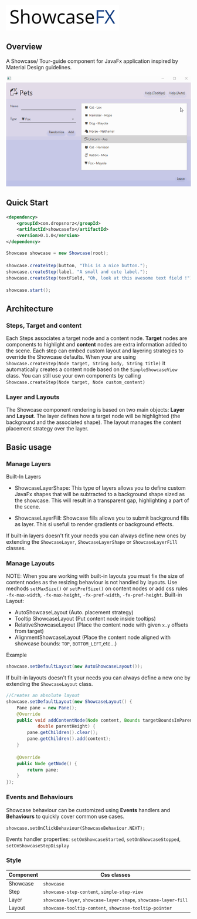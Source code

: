![ShowcaseFX](doc/showcasefx.png)

## Overview

A Showcase/ Tour-guide component for JavaFx application inspired by Material Design guidelines.

![demo](doc/demo.gif)


## Quick Start

```xml
<dependency>
    <groupId>com.dropsnorz</groupId>
    <artifactId>showcasefx</artifactId>
    <version>0.1.0</version>
</dependency>
```

```java
Showcase showcase = new Showcase(root);
		
showcase.createStep(button, "This is a nice button.");
showcase.createStep(label, "A small and cute label.");
showcase.createStep(textField, "Oh, look at this awesome text field !");

showcase.start();
```

## Architecture

### Steps, Target and content

Each Steps associates a target node and a content node. **Target** nodes are components to highlight and **content** nodes are extra information added to the scene. Each step can embed custom layout and layering strategies to override the Showcase defaults.
When your are using `Showcase.createStep(Node target, String body, String title)` it automatically creates a content node based on the `SimpleShowcaseView` class. You can still use your own components by calling `Showcase.createStep(Node target, Node custom_content)`

### Layer and Layouts

The Showcase component rendering is based on two main objects: **Layer** and **Layout**. The layer defines how a target node will be highlighted (the background and the associated shape). The layout manages the content placement strategy over the layer.


## Basic usage

### Manage Layers

Built-In Layers

- ShowcaseLayerShape: This type of layers allows you to define custom JavaFx shapes that will be  subtracted to a background shape sized as the showcase. This will result in a transparent gap, highlighting a part of the scene.

- ShowcaseLayerFill: Showcase fills allows you to submit background fills as layer. This si usefull to render gradients or background effects.

If built-in layers doesn't fit your needs you can always define new ones by extending the `ShowcaseLayer`, `ShowcaseLayerShape` or `ShowcaseLayerFill` classes.


### Manage Layouts
NOTE: When you are working with built-in layouts you must fix the size of content nodes as the resizing behaviour is not handled by layouts. Use medhods `setMaxSize()` or `setPrefSize()` on content nodes or add css rules `-fx-max-width`, `-fx-max-height`, `-fx-pref-width`, `-fx-pref-height`.
Built-in Layout:
- AutoShowcaseLayout (Auto. placement strategy)
- Tooltip ShowcaseLayout (Put content node inside tooltips)
- RelativeShowcaseLayout (Place the content node with given `x.y` offsets from target)
- AlignmentShowcaseLayout (Place the content node aligned with showcase bounds: `TOP`, `BOTTOM_LEFT`,etc...)

Example
```java
showcase.setDefaultLayout(new AutoShowcaseLayout());
```

If built-in layouts doesn't fit your needs you can always define a new one by extending the `ShowcaseLayout` class.
```java
//Creates an absolute layout
showcase.setDefaultLayout(new ShowcaseLayout() {
	Pane pane = new Pane();
	@Override
	public void addContentNode(Node content, Bounds targetBoundsInParent, double parentWidth,
			double parentHeight) {
		pane.getChildren().clear();
		pane.getChildren().add(content);
	}

	@Override
	public Node getNode() {
		return pane;
	}
});
```


### Events and Behaviours

Showcase behaviour can be customized using **Events** handlers and **Behaviours** to quickly cover common use cases.

`showcase.setOnClickBehaviour(ShowcaseBehaviour.NEXT);`

Events handler properties: `setOnShowcaseStarted`, `setOnShowcaseStopped`, `setOnShowcaseStepDisplay`



### Style


| Component | Css classes                                                     |
|-----------|-----------------------------------------------------------------|
| Showcase  | `showcase`                                                      |
| Step      | `showcase-step-content`, `simple-step-view`                     |
| Layer     | `showcase-layer`, `showcase-layer-shape`, `showcase-layer-fill` |
| Layout    | `showcase-tooltip-content`, `showcase-tooltip-pointer`          |

